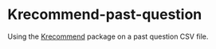 # Krecommend-past-question
Using the <a href="https://github.com/saheedniyi02/krecommend">Krecommend</a>
 package on a past question CSV file.

